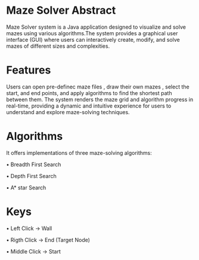 # Maze Solver Abstract
Maze Solver system is a Java application designed to visualize and solve mazes
using various algorithms.The system provides a graphical user interface (GUI)
where users can interactively create, modify, and solve mazes of different
sizes and complexities.
# Features 
Users can open pre-definec maze files , draw their own mazes ,
select the start, and end points, and apply algorithms
to find the shortest path between them.
The system renders the maze grid and algorithm progress in
real-time, providing a dynamic and intuitive experience for
users to understand and explore maze-solving techniques.

# Algorithms
 It offers implementations of three maze-solving algorithms:
 
•	Breadth First Search

•	Depth First Search

•	A* star Search

# Keys
•	Left Click -> Wall

•	Rigth Click -> End (Target Node)

•	Middle Click -> Start

